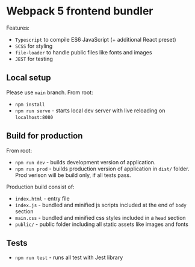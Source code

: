# Webpack 5 frontend bundler
Features:
* `Typescript` to compile ES6 JavaScript (+ additional React preset)
* `SCSS` for styling
* `file-loader` to handle public files like fonts and images
* `JEST` for testing

## Local setup
Please use `main` branch. From root:
* `npm install`
* `npm run serve` - starts local dev server with live reloading on `localhost:8080`

## Build for production
From root:
* `npm run dev` - builds development version of application.
* `npm run prod` - builds production version of application in `dist/` folder. Prod verison will be build only, if all tests pass.

Production build consist of:
* `index.html` - entry file
* `index.js` - bundled and minified js scripts included at the end of `body` section
* `main.css` - bundled and minified css styles included in a `head` section
* `public/` - public folder including all static assets like images and fonts

## Tests
* `npm run test` - runs all test with Jest library
